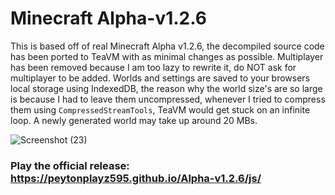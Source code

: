 # Minecraft Alpha-v1.2.6

This is based off of real Minecraft Alpha v1.2.6, the decompiled source code has been ported to TeaVM with as minimal changes as possible. Multiplayer has been removed because I am too lazy to rewrite it, do NOT ask for multiplayer to be added. Worlds and settings are saved to your browsers local storage using IndexedDB, the reason why the world size's are so large is because I had to leave them uncompressed, whenever I tried to compress them using `CompressedStreamTools`, TeaVM would get stuck on an infinite loop. A newly generated world may take up around 20 MBs.

![Screenshot (23)](https://github.com/PeytonPlayz595/Alpha-v1.2.6/assets/106421860/84c133e9-935e-4edf-8ced-66b752bc5800)

### Play the official release: https://peytonplayz595.github.io/Alpha-v1.2.6/js/
